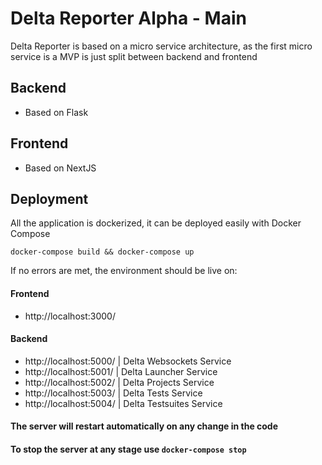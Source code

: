 # Delta Reporter Alpha - Main

Delta Reporter is based on a micro service architecture, as the first micro service is a MVP is just split between backend and frontend

## Backend

- Based on Flask

## Frontend

- Based on NextJS


## Deployment

All the application is dockerized, it can be deployed easily with Docker Compose

`docker-compose build && docker-compose up`

If no errors are met, the environment should be live on:

#### Frontend

- http://localhost:3000/

#### Backend

- http://localhost:5000/ | Delta Websockets Service
- http://localhost:5001/ | Delta Launcher Service
- http://localhost:5002/ | Delta Projects Service
- http://localhost:5003/ | Delta Tests Service
- http://localhost:5004/ | Delta Testsuites Service

#### The server will restart automatically on any change in the code

#### To stop the server at any stage use `docker-compose stop`